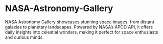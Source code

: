 # NASA-Astronomy-Gallery
NASA Astronomy Gallery showcases stunning space images, from distant galaxies to planetary landscapes. Powered by NASA’s APOD API, it offers daily insights into celestial wonders, making it perfect for space enthusiasts and curious minds.
